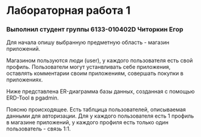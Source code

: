 # Лабораторная работа 1
### Выполнил студент группы 6133-010402D Читоркин Егор

Для начала опишу выбранную предметную область - магазин приложений.

Магазином пользуются люди (user), у каждого пользователя есть свой профиль. Пользователи могут устанвливать себе приложения, оставлять комментарии своим приложениям, совершать покупки в приложениях.

Ниже представлена ER-диаграмма базы данных, созданная с помощью ERD-Tool в pgadmin.

Поясню происходящее. Есть таблцица пользователей, описываемая данными для авторизации. Для у каждого пользователя есть 1 профиль в магазине приложений, у каждого профиля есть только один пользователь - связь 1:1.
